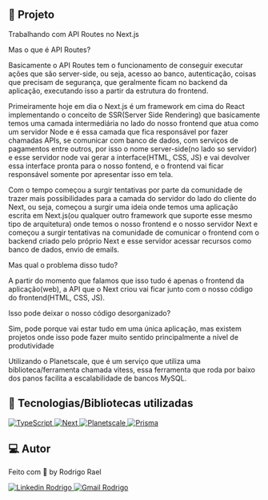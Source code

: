## :page_with_curl: Projeto

<LINKEDIN>
Trabalhando com API Routes no Next.js

Mas o que é API Routes?
</LINKEDIN>

Basicamente o API Routes tem o funcionamento de conseguir executar ações que são server-side, ou seja, acesso ao banco, autenticação, coisas que precisam de segurança, que geralmente ficam no backend da aplicação, executando isso a partir da estrutura do frontend.

<LINKEDIN>
Primeiramente hoje em dia o Next.js é um framework em cima do React implementando o conceito de SSR(Server Side Rendering) que basicamente temos uma camada intermediária no lado do nosso frontend que atua como um servidor Node e é essa camada que fica responsável por fazer chamadas APIs, se comunicar com banco de dados, com serviços de pagamentos entre outros, por isso o nome server-side(no lado so servidor) e esse servidor node vai gerar a interface(HTML, CSS, JS) e vai devolver essa interface pronta para o nosso fontend, e o frontend vai ficar responsável somente por apresentar isso em tela.
</LINKEDIN>

Com o tempo começou a surgir tentativas por parte da comunidade de trazer mais possibilidades para a camada do servidor do lado do cliente do Next, ou seja, começou a surgir uma ideia onde temos uma aplicação escrita em Next.js(ou qualquer outro framework que suporte esse mesmo tipo de arquitetura) onde temos o nosso frontend e o nosso servidor Next e começou a surgir tentativas na comunidade de comunicar o frontend com o backend criado pelo próprio Next e esse servidor acessar recursos como banco de dados, envio de emails.

<LINKEDIN>
Mas qual o problema disso tudo?
</LINKEDIN>

A partir do momento que falamos que isso tudo é apenas o frontend da aplicação(web), a API que o Next criou vai ficar junto com o nosso código do frontend(HTML, CSS, JS).

<LINKEDIN>
Isso pode deixar o nosso código desorganizado?

Sim, pode porque vai estar tudo em uma única aplicação, mas existem projetos onde isso pode fazer muito sentido principalmente a nível de produtividade
</LINKEDIN>

Utilizando o Planetscale, que é um serviço que utiliza uma biblioteca/ferramenta
chamada vitess, essa ferramenta que roda por baixo dos panos facilita a escalabilidade de bancos MySQL.

## 🚀 Tecnologias/Bibliotecas utilizadas

<a href="https://www.typescriptlang.org/" target="_blank"> <img src="https://img.shields.io/badge/-TypeScript-3178C6?style=flat-square&logo=TypeScript&logoColor=white" alt="TypeScript"> </a>
<a href="https://nextjs.org/" target="_blank"> <img src="https://img.shields.io/badge/-Next.js-000000?style=flat-square&logo=vercel&logoColor=white" alt="Next"> </a>
<a href="https://planetscale.com/" target="_blank"> <img src="https://img.shields.io/badge/-Planetscale-F35815?style=flat-square&logo=planetscale&logoColor=white" alt="Planetscale"> </a>
<a href="https://www.prisma.io/" target="_blank"> <img src="https://img.shields.io/badge/-Prisma-3368FF?style=flat-square&logo=prisma&logoColor=white" alt="Prisma"> </a>

## 💻 Autor

Feito com 💜 by Rodrigo Rael

<a href="https://www.linkedin.com/in/rodrigo-rael-a7a4b51a9/" target="_blank"> <img src="https://img.shields.io/badge/-RodrigoRael-blue?style=flat-square&logo=Linkedin&logoColor=white&link=https" alt="Linkedin Rodrigo"> </a>
<a href="https://img.shields.io/badge/-rodrigorael53@gmail.com-c14438?style=flat-square&logo=Gmail&logoColor=white&link=mailto:rodrigorael53@gmail.com" target="_blank"> <img src="https://img.shields.io/badge/-rodrigorael53@gmail.com-c14438?style=flat-square&logo=Gmail&logoColor=white&link=mailto:rodrigorael53@gmail.com" alt="Gmail Rodrigo"> </a>